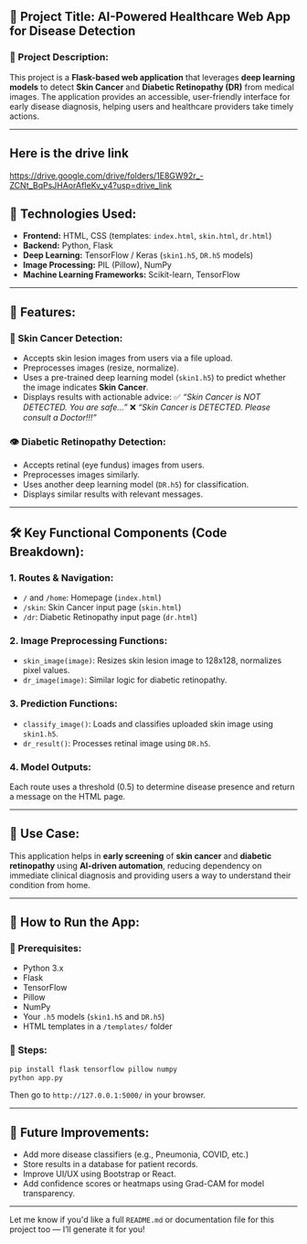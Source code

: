 
## 🧠 Project Title: **AI-Powered Healthcare Web App for Disease Detection**

### 🧬 Project Description:

This project is a **Flask-based web application** that leverages **deep learning models** to detect **Skin Cancer** and **Diabetic Retinopathy (DR)** from medical images. The application provides an accessible, user-friendly interface for early disease diagnosis, helping users and healthcare providers take timely actions.

---
## Here is the drive link
https://drive.google.com/drive/folders/1E8GW92r_-ZCNt_BqPsJHAorAfIeKv_y4?usp=drive_link
## 🧩 Technologies Used:

* **Frontend:** HTML, CSS (templates: `index.html`, `skin.html`, `dr.html`)
* **Backend:** Python, Flask
* **Deep Learning:** TensorFlow / Keras (`skin1.h5`, `DR.h5` models)
* **Image Processing:** PIL (Pillow), NumPy
* **Machine Learning Frameworks:** Scikit-learn, TensorFlow

---

## 🧪 Features:

### 🔬 Skin Cancer Detection:

* Accepts skin lesion images from users via a file upload.
* Preprocesses images (resize, normalize).
* Uses a pre-trained deep learning model (`skin1.h5`) to predict whether the image indicates **Skin Cancer**.
* Displays results with actionable advice:
  ✅ *“Skin Cancer is NOT DETECTED. You are safe...”*
  ❌ *“Skin Cancer is DETECTED. Please consult a Doctor!!!”*

### 👁️ Diabetic Retinopathy Detection:

* Accepts retinal (eye fundus) images from users.
* Preprocesses images similarly.
* Uses another deep learning model (`DR.h5`) for classification.
* Displays similar results with relevant messages.

---

## 🛠️ Key Functional Components (Code Breakdown):

### 1. **Routes & Navigation:**

* `/` and `/home`: Homepage (`index.html`)
* `/skin`: Skin Cancer input page (`skin.html`)
* `/dr`: Diabetic Retinopathy input page (`dr.html`)

### 2. **Image Preprocessing Functions:**

* `skin_image(image)`: Resizes skin lesion image to 128x128, normalizes pixel values.
* `dr_image(image)`: Similar logic for diabetic retinopathy.

### 3. **Prediction Functions:**

* `classify_image()`: Loads and classifies uploaded skin image using `skin1.h5`.
* `dr_result()`: Processes retinal image using `DR.h5`.

### 4. **Model Outputs:**

Each route uses a threshold (0.5) to determine disease presence and return a message on the HTML page.

---

## 🏥 Use Case:

This application helps in **early screening** of **skin cancer** and **diabetic retinopathy** using **AI-driven automation**, reducing dependency on immediate clinical diagnosis and providing users a way to understand their condition from home.

---

## 🚀 How to Run the App:

### 🔧 Prerequisites:

* Python 3.x
* Flask
* TensorFlow
* Pillow
* NumPy
* Your `.h5` models (`skin1.h5` and `DR.h5`)
* HTML templates in a `/templates/` folder

### 🔌 Steps:

```bash
pip install flask tensorflow pillow numpy
python app.py
```

Then go to `http://127.0.0.1:5000/` in your browser.

---

## 🧠 Future Improvements:

* Add more disease classifiers (e.g., Pneumonia, COVID, etc.)
* Store results in a database for patient records.
* Improve UI/UX using Bootstrap or React.
* Add confidence scores or heatmaps using Grad-CAM for model transparency.

---

Let me know if you'd like a full `README.md` or documentation file for this project too — I’ll generate it for you!
